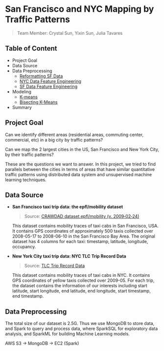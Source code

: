 # San Francisco and NYC Mapping by Traffic Patterns

> Team Member: Crystal Sun, Yixin Sun, Julia Tavares
>

## Table of Content

- Project Goal
- Data Source
- Data Preprocessing
  - [Reformatting SF Data](<https://github.com/crystalxs/nyc-sf-mapping/blob/master/SF_DATA_preprocess.ipynb>)
  - [NYC Data Feature Engineering](<https://github.com/crystalxs/nyc-sf-mapping/blob/master/NYC_feature_engineering.ipynb>)
  - [SF Data Feature Engineering](<https://github.com/crystalxs/nyc-sf-mapping/blob/master/SF_feature_engineering.ipynb>)
- Modeling
  - [K-means](<https://github.com/crystalxs/nyc-sf-mapping/blob/master/first_modeling.ipynb>)
  - [Bisecting K-Means](<https://github.com/crystalxs/nyc-sf-mapping/blob/master/second_modeling.ipynb>)
- Summary

## Project Goal

Can we identify different areas (residential areas, commuting center, commercial, etc) in a big city by traffic patterns?

Can we map the 2 largest cities in the US, San Francisco and New York City, by their traffic patterns?

These are the questions we want to answer. In this project, we tried to find parallels between the cities in terms of areas that have similar quantitative traffic patterns using distributed data system and unsupervised machine learning techniques. 

## Data Source

- **San Francisco taxi trip data: the epfl/mobility dataset**

  > Source: [CRAWDAD dataset epfl/mobility (v. 2009‑02‑24)](https://crawdad.org/epfl/mobility/20090224)

  This dataset contains mobility traces of taxi cabs in San Francisco, USA. It contains GPS coordinates of approximately 500 taxis collected over 2008-05-17 to 2008-06-10  in the San Francisco Bay Area. The original dataset has 4 columns for each taxi: timestamp, latitude, longitude, occupancy.

- **New York City taxi trip data: NYC TLC Trip Record Data** 

  > Source: [TLC Trip Record Data](<https://www1.nyc.gov/site/tlc/about/tlc-trip-record-data.page>)

  This dataset contains mobility traces of taxi cabs in NYC. It contains GPS coordinates of yellow taxis collected over 2009-05. For each trip, the dataset contains the information of our interests including start latitude, start longitude, end latitude, end longitude, start timestamp, end timestamp.

## Data Preprocessing

The total size of our dataset is 2.5G. Thus we use MongoDB to store data, and Spark to query and process data, where SparkSQL for exploratory data analysis, and SparkML for building Machine Learning models.

AWS S3 -> MongoDB -> EC2 (Spark)


